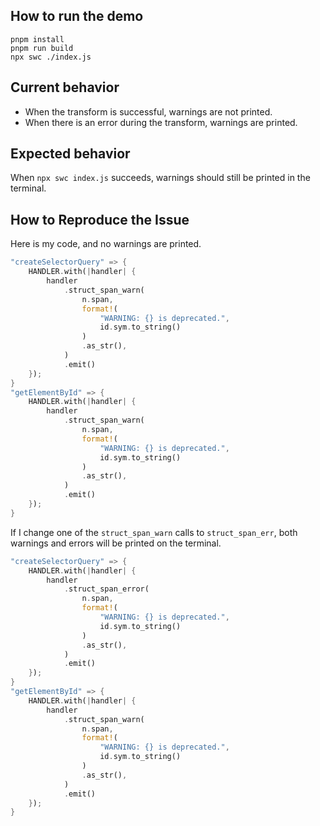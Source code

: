 ## How to run the demo
```shell
pnpm install
pnpm run build
npx swc ./index.js
```
## Current behavior

- When the transform is successful, warnings are not printed.
- When there is an error during the transform, warnings are printed.


## Expected behavior

When `npx swc index.js` succeeds, warnings should still be printed in the terminal.


## How to Reproduce the Issue
Here is my code, and no warnings are printed.
```rust
"createSelectorQuery" => {
    HANDLER.with(|handler| {
        handler
            .struct_span_warn(
                n.span,
                format!(
                    "WARNING: {} is deprecated.",
                    id.sym.to_string()
                )
                .as_str(),
            )
            .emit()
    });
}
"getElementById" => {
    HANDLER.with(|handler| {
        handler
            .struct_span_warn(
                n.span,
                format!(
                    "WARNING: {} is deprecated.",
                    id.sym.to_string()
                )
                .as_str(),
            )
            .emit()
    });
}
```

If I change one of the `struct_span_warn` calls to `struct_span_err`, both warnings and errors will be printed on the terminal.

```rust
"createSelectorQuery" => {
    HANDLER.with(|handler| {
        handler
            .struct_span_error(
                n.span,
                format!(
                    "WARNING: {} is deprecated.",
                    id.sym.to_string()
                )
                .as_str(),
            )
            .emit()
    });
}
"getElementById" => {
    HANDLER.with(|handler| {
        handler
            .struct_span_warn(
                n.span,
                format!(
                    "WARNING: {} is deprecated.",
                    id.sym.to_string()
                )
                .as_str(),
            )
            .emit()
    });
}
```


